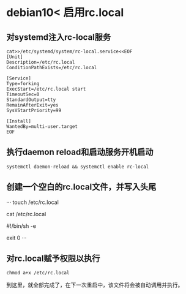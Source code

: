 # debian10< 启用rc.local

## 对systemd注入rc-local服务

```
cat>>/etc/systemd/system/rc-local.service<<EOF  
[Unit]  
Description=/etc/rc.local  
ConditionPathExists=/etc/rc.local

[Service]  
Type=forking  
ExecStart=/etc/rc.local start  
TimeoutSec=0  
StandardOutput=tty  
RemainAfterExit=yes  
SysVStartPriority=99

[Install]  
WantedBy=multi-user.target  
EOF
```

## 执行daemon reload和启动服务开机启动

```
systemctl daemon-reload && systemctl enable rc-local
```

## 创建一个空白的rc.local文件，并写入头尾

···
touch /etc/rc.local

cat /etc/rc.local

#!/bin/sh -e

<your command>

exit 0
···

## 对rc.local赋予权限以执行

`chmod a+x /etc/rc.local`


到这里，就全部完成了，在下一次重启中，该文件将会被自动调用并执行。
